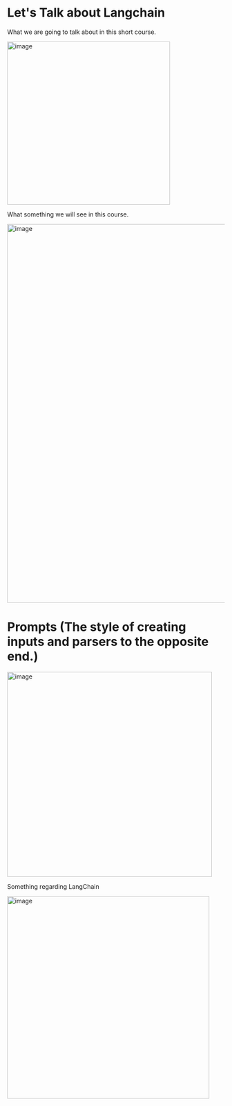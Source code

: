# Let's Talk about Langchain
What we are going to talk about in this short course.

<img width="377" alt="image" src="https://github.com/Uttam-Grade-McK/LLM-Large-Language-Models/assets/47376167/011569b7-ecef-4ef7-a199-552025f49819">



What something we will see in this course.

<img width="876" alt="image" src="https://github.com/Uttam-Grade-McK/LLM-Large-Language-Models/assets/47376167/500ee967-9f24-47d2-8121-5d93ea353d86">



# Prompts (The style of creating inputs and parsers to the opposite end.)


<img width="474" alt="image" src="https://github.com/Uttam-Grade-McK/LLM-Large-Language-Models/assets/47376167/269f1eed-a62b-43f6-89f3-02a8ea2f8877">

Something regarding LangChain

<img width="468" alt="image" src="https://github.com/Uttam-Grade-McK/LLM-Large-Language-Models/assets/47376167/fe03b201-468f-43b1-a043-a7bb57d576b6">


